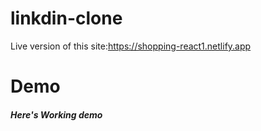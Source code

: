 # linkdin-clone




Live version of this site:https://shopping-react1.netlify.app

# Demo

##### Here's Working demo
